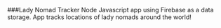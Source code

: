###Lady Nomad Tracker
Node Javascript app using Firebase as a data storage. App tracks locations of lady nomads around the world!
